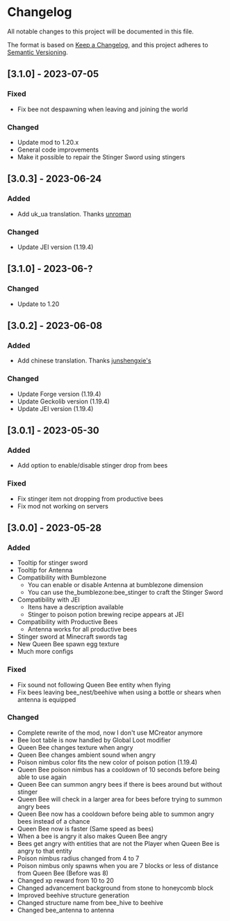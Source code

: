 # Changelog

All notable changes to this project will be documented in this file.

The format is based on [Keep a Changelog](https://keepachangelog.com/en/1.0.0/),
and this project adheres to [Semantic Versioning](https://semver.org/spec/v2.0.0.html).

## [3.1.0] - 2023-07-05

### Fixed

- Fix bee not despawning when leaving and joining the world

### Changed

- Update mod to 1.20.x
- General code improvements
- Make it possible to repair the Stinger Sword using stingers

## [3.0.3] - 2023-06-24

### Added

- Add uk_ua translation. Thanks [unroman](https://github.com/unroman)

### Changed

- Update JEI version (1.19.4)

## [3.1.0] - 2023-06-?

### Changed

- Update to 1.20

## [3.0.2] - 2023-06-08

### Added

- Add chinese translation. Thanks [junshengxie's](https://legacy.curseforge.com/members/junshengxie/projects)

### Changed

- Update Forge version (1.19.4)
- Update Geckolib version (1.19.4)
- Update JEI version (1.19.4)

## [3.0.1] - 2023-05-30

### Added

- Add option to enable/disable stinger drop from bees 

### Fixed

- Fix stinger item not dropping from productive bees
- Fix mod not working on servers


## [3.0.0] - 2023-05-28

### Added

- Tooltip for stinger sword
- Tooltip for Antenna
- Compatibility with Bumblezone
	- You can enable or disable Antenna at bumblezone dimension
	- You can use the_bumblezone:bee_stinger to craft the Stinger Sword
- Compatibility with JEI
	- Itens have a description available
	- Stinger to poison potion brewing recipe appears at JEI
- Compatibility with Productive Bees
	- Antenna works for all productive bees
- Stinger sword at Minecraft swords tag
- New Queen Bee spawn egg texture
- Much more configs

### Fixed 

- Fix sound not following Queen Bee entity when flying
- Fix bees leaving bee_nest/beehive when using a bottle or shears when antenna is equipped

### Changed

- Complete rewrite of the mod, now I don't use MCreator anymore
- Bee loot table is now handled by Global Loot modifier
- Queen Bee changes texture when angry
- Queen Bee changes ambient sound when angry
- Poison nimbus color fits the new color of poison potion (1.19.4)
- Queen Bee poison nimbus has a cooldown of 10 seconds before being able to use again
- Queen Bee can summon angry bees if there is bees around but without stinger
- Queen Bee will check in a larger area for bees before trying to summon angry bees
- Queen Bee now has a cooldown before being able to summon angry bees instead of a chance
- Queen Bee now is faster (Same speed as bees)
- When a bee is angry it also makes Queen Bee angry
- Bees get angry with entities that are not the Player when Queen Bee is angry to that entity
- Poison nimbus radius changed from 4 to 7
- Poison nimbus only spawns when you are 7 blocks or less of distance from Queen Bee (Before was 8)
- Changed xp reward from 10 to 20
- Changed advancement background from stone to honeycomb block
- Improved beehive structure generation
- Changed structure name from bee_hive to beehive
- Changed bee_antenna to antenna

